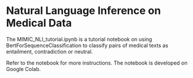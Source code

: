 # Natural Language Inference on Medical Data
The MIMIC\_NLI\_tutorial.ipynb is a tutorial notebook on using BertForSequenceClassification to classify pairs of medical texts as entailment, contradiction or neutral.

Refer to the notebook for more instructions. The notebook is developed on Google Colab.
